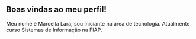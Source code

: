 ## Boas vindas ao meu perfil! 

Meu nome é Marcella Lara, sou iniciante na área de tecnologia.
Atualmente curso Sistemas de Informação na FIAP.
